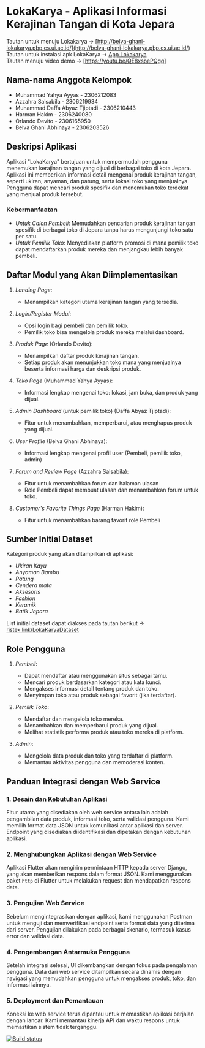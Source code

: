 # LokaKarya - Aplikasi Informasi Kerajinan Tangan di Kota Jepara

Tautan untuk menuju Lokakarya -> [http://belva-ghani-lokakarya.pbp.cs.ui.ac.id/](http://belva-ghani-lokakarya.pbp.cs.ui.ac.id/)<br>
Tautan untuk instalasi apk LokaKarya -> [App Lokakarya](https://install.appcenter.ms/orgs/PBP-A-01/apps/LokaKarya/releases/1) <br>
Tautan menuju video demo -> [https://youtu.be/QE8xsbePQgg]

## Nama-nama Anggota Kelompok
- Muhammad Yahya Ayyas - 2306212083
- Azzahra Salsabila - 2306219934
- Muhammad Daffa Abyaz Tjiptadi - 2306210443
- Harman Hakim - 2306240080
- Orlando Devito - 2306165950
- Belva Ghani Abhinaya - 2306203526

## Deskripsi Aplikasi
Aplikasi "LokaKarya" bertujuan untuk mempermudah pengguna menemukan kerajinan tangan yang dijual di berbagai toko di kota Jepara. Aplikasi ini memberikan informasi detail mengenai produk kerajinan tangan, seperti ukiran, anyaman, dan patung, serta lokasi toko yang menjualnya. Pengguna dapat mencari produk spesifik dan menemukan toko terdekat yang menjual produk tersebut.

### Kebermanfaatan
- *Untuk Calon Pembeli*: Memudahkan pencarian produk kerajinan tangan spesifik di berbagai toko di Jepara tanpa harus mengunjungi toko satu per satu.
- *Untuk Pemilik Toko*: Menyediakan platform promosi di mana pemilik toko dapat mendaftarkan produk mereka dan menjangkau lebih banyak pembeli.

## Daftar Modul yang Akan Diimplementasikan
1. *Landing Page*:
   - Menampilkan kategori utama kerajinan tangan yang tersedia.
   
2. *Login/Register Modul*:
   - Opsi login bagi pembeli dan pemilik toko.
   - Pemilik toko bisa mengelola produk mereka melalui dashboard.

3. *Produk Page* (Orlando Devito):
   - Menampilkan daftar produk kerajinan tangan.
   - Setiap produk akan menunjukkan toko mana yang menjualnya beserta informasi harga dan deskripsi produk.

4. *Toko Page* (Muhammad Yahya Ayyas):
   - Informasi lengkap mengenai toko: lokasi, jam buka, dan produk yang dijual.

5. *Admin Dashboard* (untuk pemilik toko) (Daffa Abyaz Tjiptadi):
   - Fitur untuk menambahkan, memperbarui, atau menghapus produk yang dijual.

6. *User Profile* (Belva Ghani Abhinaya):
   - Informasi lengkap mengenai profil user (Pembeli, pemilik toko, admin)
     
7. *Forum and Review Page* (Azzahra Salsabila):
   - Fitur untuk menambahkan forum dan halaman ulasan
   - Role Pembeli dapat membuat ulasan dan menambahkan forum untuk toko.

8. *Customer's Favorite Things Page* (Harman Hakim):
   - Fitur untuk menambahkan barang favorit role Pembeli

## Sumber Initial Dataset
Kategori produk yang akan ditampilkan di aplikasi:
- *Ukiran Kayu*
- *Anyaman Bambu*
- *Patung*
- *Cendera mata*
- *Aksesoris*
- *Fashion*
- *Keramik*
- *Batik Jepara*<br/>

List initial dataset dapat diakses pada tautan berikut ->  [ristek.link/LokaKaryaDataset](https://docs.google.com/spreadsheets/d/1iwVvKY70utZZBPC0xP1HDhbXZJZnOaFHTg-w9wlMwY0/edit?gid=0#gid=0)

## Role Pengguna
1. *Pembeli*:
   - Dapat mendaftar atau menggunakan situs sebagai tamu.
   - Mencari produk berdasarkan kategori atau kata kunci.
   - Mengakses informasi detail tentang produk dan toko.
   - Menyimpan toko atau produk sebagai favorit (jika terdaftar).

2. *Pemilik Toko*:
   - Mendaftar dan mengelola toko mereka.
   - Menambahkan dan memperbarui produk yang dijual.
   - Melihat statistik performa produk atau toko mereka di platform.

3. *Admin*:
   - Mengelola data produk dan toko yang terdaftar di platform.
   - Memantau aktivitas pengguna dan memoderasi konten.

## Panduan Integrasi dengan Web Service

### 1. **Desain dan Kebutuhan Aplikasi**
   Fitur utama yang disediakan oleh web service antara lain adalah pengambilan data produk, informasi toko, serta validasi pengguna. Kami memilih format data JSON untuk komunikasi antar aplikasi dan server. Endpoint yang disediakan diidentifikasi dan dipetakan dengan kebutuhan aplikasi.

### 2. **Menghubungkan Aplikasi dengan Web Service**
   Aplikasi Flutter akan mengirim permintaan HTTP kepada server Django, yang akan memberikan respons dalam format JSON. Kami menggunakan paket `http` di Flutter untuk melakukan request dan mendapatkan respons data.

### 3. **Pengujian Web Service**
   Sebelum mengintegrasikan dengan aplikasi, kami menggunakan Postman untuk menguji dan memverifikasi endpoint serta format data yang diterima dari server. Pengujian dilakukan pada berbagai skenario, termasuk kasus error dan validasi data.

### 4. **Pengembangan Antarmuka Pengguna**
   Setelah integrasi selesai, UI dikembangkan dengan fokus pada pengalaman pengguna. Data dari web service ditampilkan secara dinamis dengan navigasi yang memudahkan pengguna untuk mengakses produk, toko, dan informasi lainnya.

### 5. **Deployment dan Pemantauan**
   Koneksi ke web service terus dipantau untuk memastikan aplikasi berjalan dengan lancar. Kami memantau kinerja API dan waktu respons untuk memastikan sistem tidak terganggu.

[![Build status](https://build.appcenter.ms/v0.1/apps/7c327f13-1aee-414c-a408-b78e80000e0b/branches/master/badge)](https://appcenter.ms)

